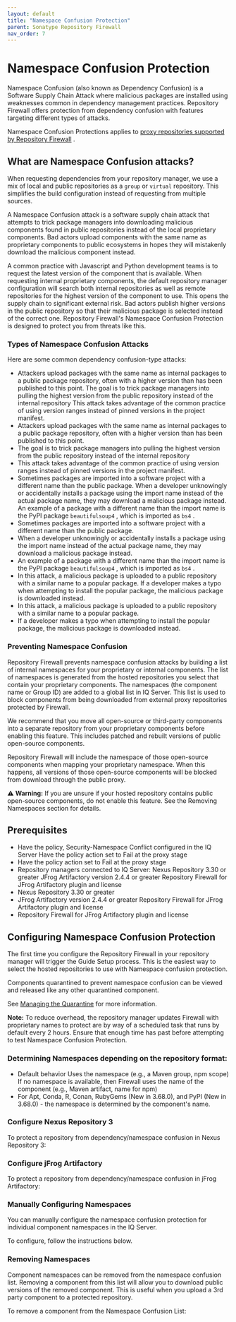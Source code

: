 ```yaml
---
layout: default
title: "Namespace Confusion Protection"
parent: Sonatype Repository Firewall
nav_order: 7
---
```


# Namespace Confusion Protection

Namespace Confusion (also known as Dependency Confusion) is a Software Supply Chain Attack where malicious packages are installed using weaknesses common in dependency management practices. Repository Firewall offers protection from dependency confusion with features targeting different types of attacks.

Namespace Confusion Protections applies to [proxy repositories supported by Repository Firewall](#UUID-e3911a1d-2048-4a5d-b1e4-411c76c50d4e_section-idm4519183419561634243173713689) .

## What are Namespace Confusion attacks?

When requesting dependencies from your repository manager, we use a mix of local and public repositories as a `group` or `virtual` repository. This simplifies the build configuration instead of requesting from multiple sources.

A Namespace Confusion attack is a software supply chain attack that attempts to trick package managers into downloading malicious components found in public repositories instead of the local proprietary components. Bad actors upload components with the same name as proprietary components to public ecosystems in hopes they will mistakenly download the malicious component instead.

A common practice with Javascript and Python development teams is to request the latest version of the component that is available. When requesting internal proprietary components, the default repository manager configuration will search both internal repositories as well as remote repositories for the highest version of the component to use. This opens the supply chain to significant external risk. Bad actors publish higher versions in the public repository so that their malicious package is selected instead of the correct one. Repository Firewall's Namespace Confusion Protection is designed to protect you from threats like this.

### Types of Namespace Confusion Attacks

Here are some common dependency confusion-type attacks:

- Attackers upload packages with the same name as internal packages to a public package repository, often with a higher version than has been published to this point. The goal is to trick package managers into pulling the highest version from the public repository instead of the internal repository This attack takes advantage of the common practice of using version ranges instead of pinned versions in the project manifest.
- Attackers upload packages with the same name as internal packages to a public package repository, often with a higher version than has been published to this point.
- The goal is to trick package managers into pulling the highest version from the public repository instead of the internal repository
- This attack takes advantage of the common practice of using version ranges instead of pinned versions in the project manifest.
- Sometimes packages are imported into a software project with a different name than the public package. When a developer unknowingly or accidentally installs a package using the import name instead of the actual package name, they may download a malicious package instead. An example of a package with a different name than the import name is the PyPI package `beautifulsoup4` , which is imported as `bs4` .
- Sometimes packages are imported into a software project with a different name than the public package.
- When a developer unknowingly or accidentally installs a package using the import name instead of the actual package name, they may download a malicious package instead.
- An example of a package with a different name than the import name is the PyPI package `beautifulsoup4` , which is imported as `bs4` .
- In this attack, a malicious package is uploaded to a public repository with a similar name to a popular package. If a developer makes a typo when attempting to install the popular package, the malicious package is downloaded instead.
- In this attack, a malicious package is uploaded to a public repository with a similar name to a popular package.
- If a developer makes a typo when attempting to install the popular package, the malicious package is downloaded instead.

### Preventing Namespace Confusion

Repository Firewall prevents namespace confusion attacks by building a list of internal namespaces for your proprietary or internal components. The list of namespaces is generated from the hosted repositories you select that contain your proprietary components. The namespaces (the component name or Group ID) are added to a global list in IQ Server. This list is used to block components from being downloaded from external proxy repositories protected by Firewall.

We recommend that you move all open-source or third-party components into a separate repository from your proprietary components before enabling this feature. This includes patched and rebuilt versions of public open-source components.

Repository Firewall will include the namespace of those open-source components when mapping your proprietary namespace. When this happens, all versions of those open-source components will be blocked from download through the public proxy.

⚠️ **Warning:** If you are unsure if your hosted repository contains public open-source components, do not enable this feature. See the Removing Namespaces section for details.

## Prerequisites

- Have the policy, Security-Namespace Conflict configured in the IQ Server Have the policy action set to Fail at the proxy stage
- Have the policy action set to Fail at the proxy stage
- Repository managers connected to IQ Server: Nexus Repository 3.30 or greater JFrog Artifactory version 2.4.4 or greater Repository Firewall for JFrog Artifactory plugin and license
- Nexus Repository 3.30 or greater
- JFrog Artifactory version 2.4.4 or greater Repository Firewall for JFrog Artifactory plugin and license
- Repository Firewall for JFrog Artifactory plugin and license

## Configuring Namespace Confusion Protection

The first time you configure the Repository Firewall in your repository manager will trigger the Guide Setup process. This is the easiest way to select the hosted repositories to use with Namespace confusion protection.

Components quarantined to prevent namespace confusion can be viewed and released like any other quarantined component.

See [Managing the Quarantine](#UUID-0d9f2ae5-d7a2-4ffa-53e6-5d7a66720db9) for more information.

**Note:** To reduce overhead, the repository manager updates Firewall with proprietary names to protect are by way of a scheduled task that runs by default every 2 hours. Ensure that enough time has past before attempting to test Namespace Confusion Protection.

### Determining Namespaces depending on the repository format:

- Default behavior Uses the namespace (e.g., a Maven group, npm scope) If no namespace is available, then Firewall uses the name of the component (e.g., Maven artifact, name for npm)
- For Apt, Conda, R, Conan, RubyGems (New in 3.68.0), and PyPI (New in 3.68.0) - the namespace is determined by the component's name.

### Configure Nexus Repository 3

To protect a repository from dependency/namespace confusion in Nexus Repository 3:

### Configure jFrog Artifactory

To protect a repository from dependency/namespace confusion in jFrog Artifactory:

### Manually Configuring Namespaces

You can manually configure the namespace confusion protection for individual component namespaces in the IQ Server.

To configure, follow the instructions below.

### Removing Namespaces

Component namespaces can be removed from the namespace confusion list. Removing a component from this list will allow you to download public versions of the removed component. This is useful when you upload a 3rd party component to a protected repository.

To remove a component from the Namespace Confusion List:
